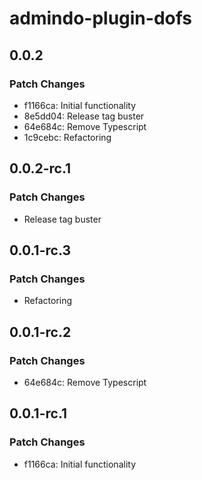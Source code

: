 # admindo-plugin-dofs

## 0.0.2

### Patch Changes

- f1166ca: Initial functionality
- 8e5dd04: Release tag buster
- 64e684c: Remove Typescript
- 1c9cebc: Refactoring

## 0.0.2-rc.1

### Patch Changes

- Release tag buster

## 0.0.1-rc.3

### Patch Changes

- Refactoring

## 0.0.1-rc.2

### Patch Changes

- 64e684c: Remove Typescript

## 0.0.1-rc.1

### Patch Changes

- f1166ca: Initial functionality
